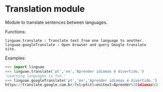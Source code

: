 # Translation module

Module to translate sentences between languages.

Functions:

```
linguae.translate : Translate text from one language to another.
linguae.googleTranslate : Open browser and query Google translate site.
```

Examples:

```python
>>> import linguae
>>> linguae.translate('pt','en','Aprender idiomas é divertido.')
'Learning languages is fun.'
>>> linguae.googleTranslate('pt','en','Aprender idiomas é divertido.')
https://translate.google.com.br/?sl=pt&tl=en&text=Aprender%20idiomas%20é%20divertido.&op=translate
```